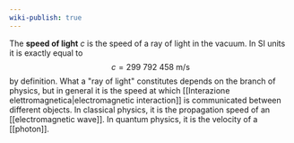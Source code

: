 ```yaml
---
wiki-publish: true
---
```

The **speed of light** $c$ is the speed of a ray of light in the vacuum. In SI units it is exactly equal to
$$c=299\ 792\ 458\text{ m/s}$$
by definition. What a "ray of light" constitutes depends on the branch of physics, but in general it is the speed at which [[Interazione elettromagnetica|electromagnetic interaction]] is communicated between different objects. In classical physics, it is the propagation speed of an [[electromagnetic wave]]. In quantum physics, it is the velocity of a [[photon]].